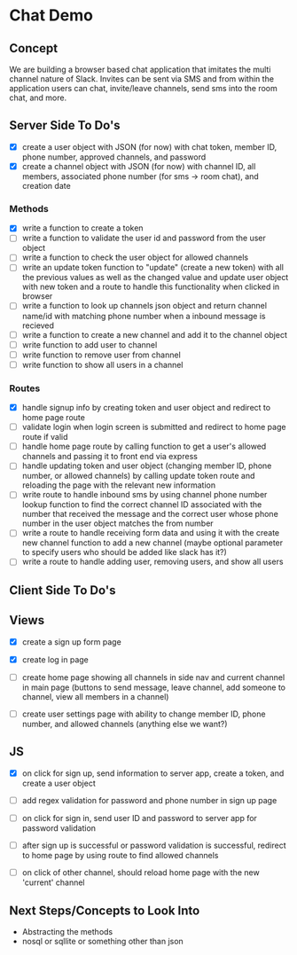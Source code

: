 # Chat Demo 

## Concept 
We are building a browser based chat application that imitates the multi channel nature of Slack. Invites can be sent via SMS and from within the application users can chat, invite/leave channels, send sms into the room chat, and more. 


## Server Side To Do's 
- [x] create a user object with JSON (for now) with chat token, member ID, phone number, approved channels, and password 
- [x] create a channel object with JSON (for now) with channel ID, all members, associated phone number (for sms -> room chat), and creation date

### Methods 
- [x] write a function to create a token 
- [ ] write a function to validate the user id and password from the user object 
- [ ] write a function to check the user object for allowed channels 
- [ ] write an update token function to "update" (create a new token) with all the previous values as well as the changed value and update user object with new token and a route to handle this functionality when clicked in browser 
- [ ] write a function to look up channels json object and return channel name/id with matching phone number when a inbound message is recieved
- [ ] write a function to create a new channel and add it to the channel object
- [ ] write function to add user to channel 
- [ ] write function to remove user from channel 
- [ ] write function to show all users in a channel 

### Routes 
- [x] handle signup info by creating token and user object and redirect to home page route
- [ ] validate login when login screen is submitted and redirect to home page route if valid 
- [ ] handle home page route by calling function to get a user's allowed channels and passing it to front end via express 
- [ ] handle updating token and user object (changing member ID, phone number, or allowed channels) by calling update token route and reloading the page with the relevant new information 
- [ ] write route to handle inbound sms by using channel phone number lookup function to find the correct channel ID associated with the number that received the message and the correct user whose phone number in the user object matches the from number 
- [ ] write a route to handle receiving form data and using it with the create new channel function to add a new channel (maybe optional parameter to specify users who should be added like slack has it?)
- [ ] write a route to handle adding user, removing users, and show all users 

## Client Side To Do's 

## Views
- [x] create a sign up form page 
- [x] create log in page 
- [ ] create home page showing all channels in side nav and current channel in main page (buttons to send message, leave channel, add someone to channel, view all members in a channel) 
- [ ] create user settings page with ability to change member ID, phone number, and allowed channels (anything else we want?)


## JS
- [x] on click for sign up, send information to server app, create a token, and create a user object 
- [ ] add regex validation for password and phone number in sign up page 
- [ ] on click for sign in, send user ID and password to server app for password validation
- [ ] after sign up is successful or password validation is successful, redirect to home page by using route to find allowed channels 
- [ ] on click of other channel, should reload home page with the new 'current' channel 
 

## Next Steps/Concepts to Look Into 
- Abstracting the methods 
- nosql or sqllite or something other than json 

